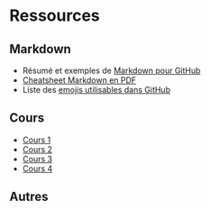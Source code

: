 # Ressources

## Markdown

* Résumé et exemples de [Markdown pour GitHub](https://guides.github.com/features/mastering-markdown/)
* [Cheatsheet Markdown en PDF](https://guides.github.com/pdfs/markdown-cheatsheet-online.pdf)
* Liste des [emojis utilisables dans GitHub](www.emoji-cheat-sheet.com)

## Cours

* [Cours 1](https://hippocontinus.ec-nantes.fr/pluginfile.php/6104/mod_resource/content/1/2021-git-1.pdf)
* [Cours 2](https://hippocontinus.ec-nantes.fr/pluginfile.php/6137/mod_resource/content/1/2021-git-2.pdf)
* [Cours 3](https://hippocontinus.ec-nantes.fr/pluginfile.php/6138/mod_resource/content/1/2021-git-3.pdf)
* [Cours 4](https://hippocontinus.ec-nantes.fr/pluginfile.php/6279/mod_resource/content/1/2021-git-4.pdf)

## Autres
